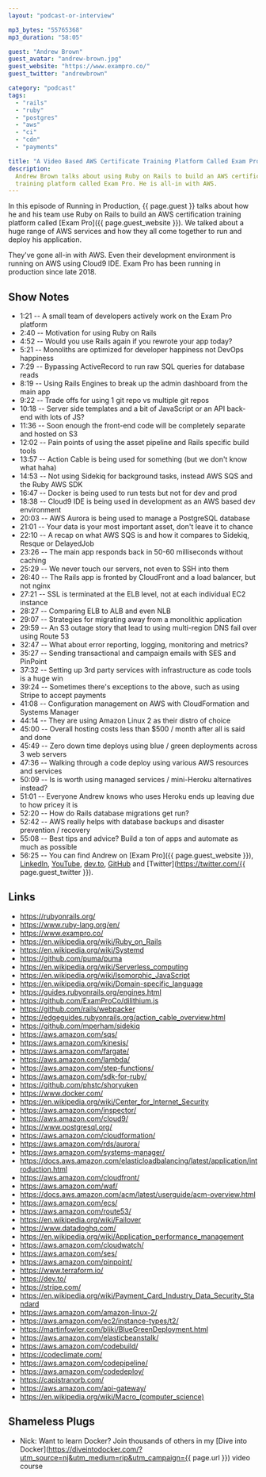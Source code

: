 ```yaml
---
layout: "podcast-or-interview"

mp3_bytes: "55765368"
mp3_duration: "58:05"

guest: "Andrew Brown"
guest_avatar: "andrew-brown.jpg"
guest_website: "https://www.exampro.co/"
guest_twitter: "andrewbrown"

category: "podcast"
tags:
  - "rails"
  - "ruby"
  - "postgres"
  - "aws"
  - "ci"
  - "cdn"
  - "payments"

title: "A Video Based AWS Certificate Training Platform Called Exam Pro"
description:
  Andrew Brown talks about using Ruby on Rails to build an AWS certificate
  training platform called Exam Pro. He is all-in with AWS.
---
```


In this episode of Running in Production, {{ page.guest }} talks about how he
and his team use Ruby on Rails to build an AWS certification training platform
called [Exam Pro]({{ page.guest_website }}). We talked about a huge range of
AWS services and how they all come together to run and deploy his application.

They've gone all-in with AWS. Even their development environment is running on
AWS using Cloud9 IDE. Exam Pro has been running in production since late 2018.

## Show Notes

- 1:21 -- A small team of developers actively work on the Exam Pro platform
- 2:40 -- Motivation for using Ruby on Rails
- 4:52 -- Would you use Rails again if you rewrote your app today?
- 5:21 -- Monoliths are optimized for developer happiness not DevOps happiness
- 7:29 -- Bypassing ActiveRecord to run raw SQL queries for database reads
- 8:19 -- Using Rails Engines to break up the admin dashboard from the main app
- 9:22 -- Trade offs for using 1 git repo vs multiple git repos
- 10:18 -- Server side templates and a bit of JavaScript or an API back-end with lots of JS?
- 11:36 -- Soon enough the front-end code will be completely separate and hosted on S3
- 12:02 -- Pain points of using the asset pipeline and Rails specific build tools
- 13:57 -- Action Cable is being used for something (but we don't know what haha)
- 14:53 -- Not using Sidekiq for background tasks, instead AWS SQS and the Ruby AWS SDK
- 16:47 -- Docker is being used to run tests but not for dev and prod
- 18:38 -- Cloud9 IDE is being used in development as an AWS based dev environment
- 20:03 -- AWS Aurora is being used to manage a PostgreSQL database
- 21:01 -- Your data is your most important asset, don't leave it to chance
- 22:10 -- A recap on what AWS SQS is and how it compares to Sidekiq, Resque or DelayedJob
- 23:26 -- The main app responds back in 50-60 milliseconds without caching
- 25:29 -- We never touch our servers, not even to SSH into them
- 26:40 -- The Rails app is fronted by CloudFront and a load balancer, but not nginx
- 27:21 -- SSL is terminated at the ELB level, not at each individual EC2 instance
- 28:27 -- Comparing ELB to ALB and even NLB
- 29:07 -- Strategies for migrating away from a monolithic application
- 29:59 -- An S3 outage story that lead to using multi-region DNS fail over using Route 53
- 32:47 -- What about error reporting, logging, monitoring and metrics?
- 35:27 -- Sending transactional and campaign emails with SES and PinPoint
- 37:32 -- Setting up 3rd party services with infrastructure as code tools is a huge win
- 39:24 -- Sometimes there's exceptions to the above, such as using Stripe to accept payments
- 41:08 -- Configuration management on AWS with CloudFormation and Systems Manager
- 44:14 -- They are using Amazon Linux 2 as their distro of choice
- 45:00 -- Overall hosting costs less than $500 / month after all is said and done
- 45:49 -- Zero down time deploys using blue / green deployments across 3 web servers
- 47:36 -- Walking through a code deploy using various AWS resources and services
- 50:09 -- Is is worth using managed services / mini-Heroku alternatives instead?
- 51:01 -- Everyone Andrew knows who uses Heroku ends up leaving due to how pricey it is
- 52:20 -- How do Rails database migrations get run?
- 52:42 -- AWS really helps with database backups and disaster prevention / recovery
- 55:08 -- Best tips and advice? Build a ton of apps and automate as much as possible
- 56:25 -- You can find Andrew on [Exam Pro]({{ page.guest_website }}),
    [LinkedIn](https://www.linkedin.com/in/andrew-wc-brown/),
    [YouTube](https://www.youtube.com/ExamProChannel),
    [dev.to](https://dev.to/andrewbrown),
    [GitHub](https://github.com/omenking) and
    [Twitter](https://twitter.com/{{ page.guest_twitter }}).

## Links

- <https://rubyonrails.org/>
- <https://www.ruby-lang.org/en/>
- <https://www.exampro.co/>
- <https://en.wikipedia.org/wiki/Ruby_on_Rails>
- <https://en.wikipedia.org/wiki/Systemd>
- <https://github.com/puma/puma>
- <https://en.wikipedia.org/wiki/Serverless_computing>
- <https://en.wikipedia.org/wiki/Isomorphic_JavaScript>
- <https://en.wikipedia.org/wiki/Domain-specific_language>
- <https://guides.rubyonrails.org/engines.html>
- <https://github.com/ExamProCo/dilithium.js>
- <https://github.com/rails/webpacker>
- <https://edgeguides.rubyonrails.org/action_cable_overview.html>
- <https://github.com/mperham/sidekiq>
- <https://aws.amazon.com/sqs/>
- <https://aws.amazon.com/kinesis/>
- <https://aws.amazon.com/fargate/>
- <https://aws.amazon.com/lambda/>
- <https://aws.amazon.com/step-functions/>
- <https://aws.amazon.com/sdk-for-ruby/>
- <https://github.com/phstc/shoryuken>
- <https://www.docker.com/>
- <https://en.wikipedia.org/wiki/Center_for_Internet_Security>
- <https://aws.amazon.com/inspector/>
- <https://aws.amazon.com/cloud9/>
- <https://www.postgresql.org/>
- <https://aws.amazon.com/cloudformation/>
- <https://aws.amazon.com/rds/aurora/>
- <https://aws.amazon.com/systems-manager/>
- <https://docs.aws.amazon.com/elasticloadbalancing/latest/application/introduction.html>
- <https://aws.amazon.com/cloudfront/>
- <https://aws.amazon.com/waf/>
- <https://docs.aws.amazon.com/acm/latest/userguide/acm-overview.html>
- <https://aws.amazon.com/ecs/>
- <https://aws.amazon.com/route53/>
- <https://en.wikipedia.org/wiki/Failover>
- <https://www.datadoghq.com/>
- <https://en.wikipedia.org/wiki/Application_performance_management>
- <https://aws.amazon.com/cloudwatch/>
- <https://aws.amazon.com/ses/>
- <https://aws.amazon.com/pinpoint/>
- <https://www.terraform.io/>
- <https://dev.to/>
- <https://stripe.com/>
- <https://en.wikipedia.org/wiki/Payment_Card_Industry_Data_Security_Standard>
- <https://aws.amazon.com/amazon-linux-2/>
- <https://aws.amazon.com/ec2/instance-types/t2/>
- <https://martinfowler.com/bliki/BlueGreenDeployment.html>
- <https://aws.amazon.com/elasticbeanstalk/>
- <https://aws.amazon.com/codebuild/>
- <https://codeclimate.com/>
- <https://aws.amazon.com/codepipeline/>
- <https://aws.amazon.com/codedeploy/>
- <https://capistranorb.com/>
- <https://aws.amazon.com/api-gateway/>
- <https://en.wikipedia.org/wiki/Macro_(computer_science)>

## Shameless Plugs

- Nick: Want to learn Docker? Join thousands of others in my
  [Dive into Docker](https://diveintodocker.com/?utm_source=nj&utm_medium=rip&utm_campaign={{ page.url }})
  video course
